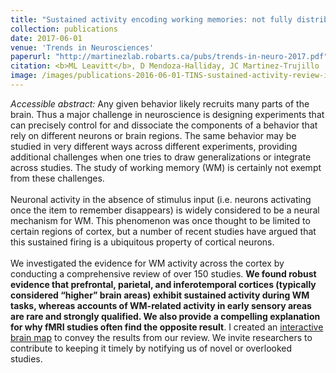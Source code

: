 ```yaml
---
title: "Sustained activity encoding working memories: not fully distributed"
collection: publications
date: 2017-06-01
venue: 'Trends in Neurosciences'
paperurl: "http://martinezlab.robarts.ca/pubs/trends-in-neuro-2017.pdf"
citation: <b>ML Leavitt</b>, D Mendoza-Halliday, JC Martinez-Trujillo
image: /images/publications-2016-06-01-TINS-sustained-activity-review-image.png
---
```

_Accessible abstract:_ Any given behavior likely recruits many parts of the brain. Thus a major challenge in neuroscience is designing experiments that can precisely control for and dissociate the components of a behavior that rely on different neurons or brain regions. The same behavior may be studied in very different ways across different experiments, providing additional challenges when one tries to draw generalizations or integrate across studies. The study of working memory (WM) is certainly not exempt from these challenges.<br><br>Neuronal activity in the absence of stimulus input (i.e. neurons activating once the item to remember disappears) is widely considered to be a neural mechanism for WM. This phenomenon was once thought to be limited to certain regions of cortex, but a number of recent studies have argued that this sustained firing is a ubiquitous property of cortical neurons.<br><br>We investigated the evidence for WM activity across the cortex by conducting a comprehensive review of over 150 studies. **We found robust evidence that prefrontal, parietal, and inferotemporal cortices (typically considered “higher” brain areas) exhibit sustained activity during WM tasks, whereas accounts of WM-related activity in early sensory areas are rare and strongly qualified. We also provide a compelling explanation for why fMRI studies often find the opposite result**.
I created an [interactive brain map](/WM_BrainMap/) to convey the results from our review. We invite researchers to contribute to keeping it timely by notifying us of novel or overlooked studies.

